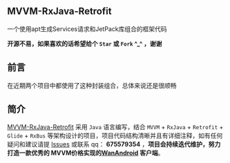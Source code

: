 ## MVVM-RxJava-Retrofit


一个使用apt生成Services请求和JetPack库组合的框架代码


**开源不易，如果喜欢的话希望给个 `Star` 或 `Fork` ^_^ ，谢谢**


## 前言
在近期两个项目中都使用了这种封装组合，总体来说还是很顺畅


## 简介
[MVVM-RxJava-Retrofit](https://github.com/Felix1030/MVVM-RxJava-Retrofit) 采用 `Java` 语言编写，结合 `MVVM` + `RxJava` + `Retrofit` + `Glide` + `RxBus` 等架构设计的项目，项目代码结构清晰并且有详细注释，如有任何疑问和建议请提 [Issues](https://github.com/Felix1030/MVVM-RxJava-Retrofit/issues) 或联系 qq： **675579354** ，**项目会持续迭代维护，努力打造一款优秀的 MVVM价格实现的[WanAndroid](http://www.wanandroid.com/) 客户端**。

